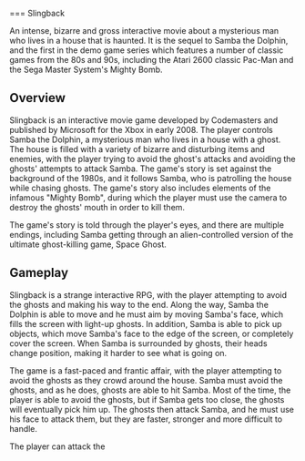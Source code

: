 
===
Slingback

An intense, bizarre and gross interactive movie about a mysterious man who lives in a house that is haunted. It is the sequel to Samba the Dolphin, and the first in the demo game series which features a number of classic games from the 80s and 90s, including the Atari 2600 classic Pac-Man and the Sega Master System's Mighty Bomb.

## Overview

Slingback is an interactive movie game developed by Codemasters and published by Microsoft for the Xbox in early 2008. The player controls Samba the Dolphin, a mysterious man who lives in a house with a ghost. The house is filled with a variety of bizarre and disturbing items and enemies, with the player trying to avoid the ghost's attacks and avoiding the ghosts' attempts to attack Samba. The game's story is set against the background of the 1980s, and it follows Samba, who is patrolling the house while chasing ghosts. The game's story also includes elements of the infamous "Mighty Bomb", during which the player must use the camera to destroy the ghosts' mouth in order to kill them.

The game's story is told through the player's eyes, and there are multiple endings, including Samba getting through an alien-controlled version of the ultimate ghost-killing game, Space Ghost.

## Gameplay

Slingback is a strange interactive RPG, with the player attempting to avoid the ghosts and making his way to the end. Along the way, Samba the Dolphin is able to move and he must aim by moving Samba's face, which fills the screen with light-up ghosts. In addition, Samba is able to pick up objects, which move Samba's face to the edge of the screen, or completely cover the screen. When Samba is surrounded by ghosts, their heads change position, making it harder to see what is going on.

The game is a fast-paced and frantic affair, with the player attempting to avoid the ghosts as they crowd around the house. Samba must avoid the ghosts, and as he does, ghosts are able to hit Samba. Most of the time, the player is able to avoid the ghosts, but if Samba gets too close, the ghosts will eventually pick him up. The ghosts then attack Samba, and he must use his face to attack them, but they are faster, stronger and more difficult to handle.

The player can attack the
